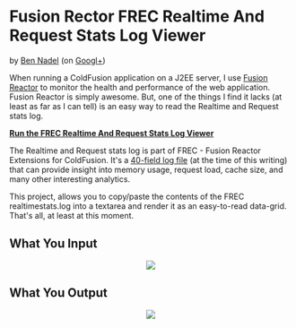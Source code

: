
# Fusion Rector FREC Realtime And Request Stats Log Viewer

by [Ben Nadel][1] (on [Googl+][2])

When running a ColdFusion application on a J2EE server, I use 
[Fusion Reactor][3] to monitor the health and performance of the web 
application. Fusion Reactor is simply awesome. But, one of the things I find
it lacks (at least as far as I can tell) is an easy way to read the Realtime 
and Request stats log.

**[Run the FREC Realtime And Request Stats Log Viewer][5]**

The Realtime and Request stats log is part of FREC - Fusion Reactor Extensions
for ColdFusion. It's a [40-field log file][4] (at the time of this writing) 
that can provide insight into memory usage, request load, cache size, and many
other interesting analytics.

This project, allows you to copy/paste the contents of the FREC 
realtimestats.log into a textarea and render it as an easy-to-read data-grid.
That's all, at least at this moment.

## What You Input

<p align="center">
	<img src="https://raw.github.com/bennadel/FREC-Log-Viewer/master/screenshots/input.png" /><br />
</p>

## What You Output

<p align="center">
	<img src="https://raw.github.com/bennadel/FREC-Log-Viewer/master/screenshots/output.png" /><br />
</p>

[1]: http://www.bennadel.com
[2]: https://plus.google.com/108976367067760160494?rel=author
[3]: http://www.fusion-reactor.com
[4]: http://docs.intergral.com/pages/viewpage.action?pageId=27656428
[5]: http://bennadel.github.io/FREC-Log-Viewer/app/index.htm